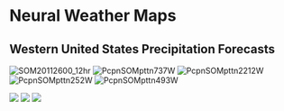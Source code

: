 # Neural Weather Maps
## Western United States Precipitation Forecasts

![SOM20112600_12hr](https://user-images.githubusercontent.com/75145898/100557449-8c7d3180-3266-11eb-9e55-743c3e9cf22e.png)
![PcpnSOMpttn737W](https://user-images.githubusercontent.com/75145898/100557649-c26ee580-3267-11eb-966a-ff7587d03d0c.png)
![PcpnSOMpttn2212W](https://user-images.githubusercontent.com/75145898/100557657-d0246b00-3267-11eb-9d36-e8907b0c0562.png)
![PcpnSOMpttn252W](https://user-images.githubusercontent.com/75145898/100557671-ea5e4900-3267-11eb-948f-62af713820d5.png)
![PcpnSOMpttn493W](https://user-images.githubusercontent.com/75145898/100557684-fb0ebf00-3267-11eb-9862-eb6c5025b552.png)

<tr>
  <img src="https://user-images.githubusercontent.com/75145898/100557649-c26ee580-3267-11eb-966a-ff7587d03d0c.png">
  <img src="https://user-images.githubusercontent.com/75145898/100557657-d0246b00-3267-11eb-9d36-e8907b0c0562.png">
  <img src="https://user-images.githubusercontent.com/75145898/100557671-ea5e4900-3267-11eb-948f-62af713820d5.png">
</tr>
